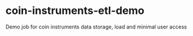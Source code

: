 # coin-instruments-etl-demo
Demo job for coin instruments data storage, load and minimal user access
